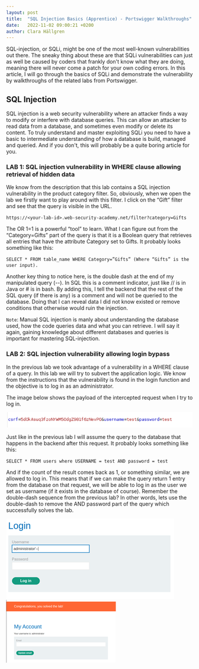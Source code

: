```yaml
---
layout: post
title:  "SQL Injection Basics (Apprentice) - Portswigger Walkthroughs"
date:   2022-11-02 09:00:21 +0200
author: Clara Hällgren
---
```


SQL-injection, or SQLi, might be one of the most well-known vulnerabilities out there. The sneaky thing about these are that SQLi vulnerabilities can just as well be 
caused by coders that frankly don't know what they are doing, meaning there will never come a patch for your own coding errors. In this article, I will go through the 
basics of SQLi and demonstrate the vulnerability by walkthroughs of the related labs from Portswigger.

## SQL Injection 
SQL injection is a web security vulnerability where an attacker finds a way to modify or interfere with database queries. 
This can allow an attacker to read data from a database, and sometimes even modify or delete its content. To truly understand and master exploiting SQLi you need 
to have a basic to intermediate understanding of how a database is build, managed and queried. And if you don't, this will probably be a quite boring article for you.

### LAB 1: SQL injection vulnerability in WHERE clause allowing retrieval of hidden data
We know from the description that this lab contains a SQL injection vulnerability 
in the product category filter. So, obviously, when we open the lab we firstly want to play around with this filter. I click on the “Gift” filter and see that the query is visible in the URL.

    https://<your-lab-id>.web-security-academy.net/filter?category=Gifts

The OR 1=1 is a powerful “tool” to learn. What I can figure out from the 
“Category=Gifts” part of the query is that it is a Boolean query that retrieves 
all entries that have the attribute Category set to Gifts. It probably looks 
something like this: 

    SELECT * FROM table_name WHERE Category=”Gifts” (Where “Gifts” is the user input).

Another key thing to notice here, is the double dash at the end of my manipulated query (--). In SQL this is a comment indicator, just like // is in Java or # is in bash. By adding this, I tell the backend that the rest of the SQL query (if there is any) is a comment and will not be queried to the database. Doing that I can reveal data I did not know existed or remove conditions that otherwise would ruin the injection. 

`Note`: Manual SQL injection is manly about understanding the database used, how the code queries data and what you can retrieve. I will say it again, gaining knowledge about different databases and queries is important for mastering SQL-injection. 

### LAB 2: SQL injection vulnerability allowing login bypass
In the previous lab we took advantage of a vulnerability in a WHERE clause 
of a query. In this lab we will try to subvert the application logic. We know 
from the instructions that the vulnerability is found in the login function and 
the objective is to log in as an administrator. 

The image below shows the payload of the intercepted request when I try to log in. 

![Image](/assets/SQLi_Basics1.png)

Just like in the previous lab I will assume the query to the database 
that happens in the backend after this request. It probably looks something 
like this:

    SELECT * FROM users where USERNAME = test AND password = test

And if the count of the result comes back as 1, or something similar, we are 
allowed to log in. This means that if we can make the query return 1 entry 
from the database on that request, we will be able to log in as the user we 
set as username (if it exists in the database of course). Remember the 
double-dash sequence from the previous lab? In other words, lets use the 
double-dash to remove the AND password part of the query which successfully 
solves the lab. 

![Image](/assets/SQLi_Basics2.png) ![Image](/assets/SQLi_Basics3.png)